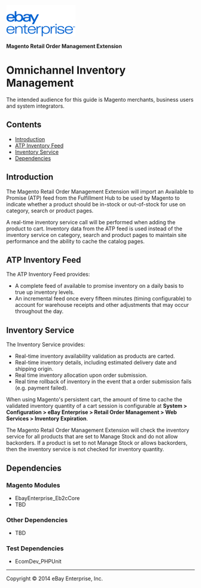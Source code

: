 ![ebay logo](../../../../../../docs/static/logo-vert.png)

**Magento Retail Order Management Extension**
# Omnichannel Inventory Management

The intended audience for this guide is Magento merchants, business users and system integrators.

## Contents

- [Introduction](#introduction)
- [ATP Inventory Feed](#atp-inventory-feed)
- [Inventory Service](#inventory-service)
- [Dependencies](#dependencies)

## Introduction

The Magento Retail Order Management Extension will import an Available to Promise (ATP) feed from the Fulfillment Hub to be used by Magento to indicate whether a product should be in-stock or out-of-stock for use on category, search or product pages. 

A real-time inventory service call will be performed when adding the product to cart. Inventory data from the ATP feed is used instead of the inventory service on category, search and product pages to maintain site performance and the ability to cache the catalog pages.

## ATP Inventory Feed

The ATP Inventory Feed provides:

- A complete feed of available to promise inventory on a daily basis to true up inventory levels.
- An incremental feed once every fifteen minutes (timing configurable) to account for warehouse receipts and other adjustments that may occur throughout the day.

## Inventory Service

The Inventory Service provides:

- Real-time inventory availability validation as products are carted. 
- Real-time inventory details, including estimated delivery date and shipping origin.
- Real time inventory allocation upon order submission.
- Real time rollback of inventory in the event that a order submission fails (e.g. payment failed).

When using Magento's persistent cart, the amount of time to cache the validated inventory quantity of a cart session is configurable at **System > Configuration > eBay Enterprise > Retail Order Management > Web Services > Inventory Expiration**.

The Magento Retail Order Management Extension will check the inventory service for all products that are set to Manage Stock and do not allow backorders. If a product is set to not Manage Stock or allows backorders, then the inventory service is not checked for inventory quantity.

## Dependencies

### Magento Modules

- EbayEnterprise_Eb2cCore
- TBD

### Other Dependencies

- TBD

### Test Dependencies

- EcomDev_PHPUnit

- - -
Copyright © 2014 eBay Enterprise, Inc.
